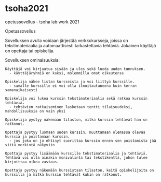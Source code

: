 # tsoha2021
opetussovellus - tsoha lab work 2021

Opetussovellus

Sovelluksen avulla voidaan järjestää verkkokursseja, joissa on tekstimateriaalia ja automaattisesti tarkastettavia tehtäviä. Jokainen käyttäjä on opettaja tai opiskelija.

Sovelluksen ominaisuuksia:

    Käyttäjä voi kirjautua sisään ja ulos sekä luoda uuden tunnuksen.
      - käyttäjäryhmiä on kaksi, molemmilla omat oikeutensa
      
    Opiskelija näkee listan kursseista ja voi liittyä kurssille.
      - samalle kurssille ei voi olla ilmoitautuneena kuin kerran samanaikaisesti 
      
    Opiskelija voi lukea kurssin tekstimateriaalia sekä ratkoa kurssin tehtäviä.
      - tehtävien ratkaiseminen lasketaan tentti tilaisuudeksi, mahdollisuuksia on vain yksi
    
    Opiskelija pystyy näkemään tilaston, mitkä kurssin tehtävät hän on ratkonut.
    
    Opettaja pystyy luomaan uuden kurssin, muuttamaan olemassa olevaa kurssia ja poistamaan kurssin.
      - jos joku on jo ehtinyt suorittaa kurssin ennen sen poistamista jää siitä merkintä näkyviin
    
    Opettaja pystyy lisäämään kurssille tekstimateriaalia ja tehtäviä. Tehtävä voi olla ainakin monivalinta tai tekstikenttä, johon tulee kirjoittaa oikea vastaus.
    
    Opettaja pystyy näkemään kurssistaan tilaston, keitä opiskelijoita on kurssilla ja mitkä kurssin tehtävät kukin on ratkonut.

